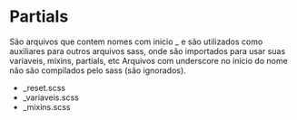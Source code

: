 # Partials

São arquivos que contem nomes com inicio _ e são utilizados como auxiliares para outros arquivos sass, onde são importados para usar suas variaveis, mixins, partials, etc
Arquivos com underscore no inicio do nome não são compilados pelo sass (são ignorados).

* _reset.scss
* _variaveis.scss
* _mixins.scss